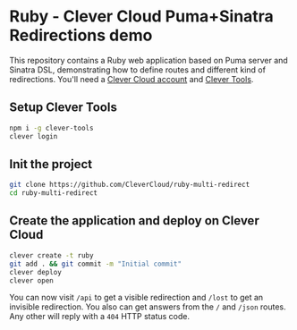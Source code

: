 # Ruby - Clever Cloud Puma+Sinatra Redirections demo

This repository contains a Ruby web application based on Puma server and Sinatra DSL, demonstrating how to define routes and different kind of redirections. You'll need a [Clever Cloud account](https://console.clever-cloud.com/) and [Clever Tools](https://github.com/CleverCloud/clever-tools).

## Setup Clever Tools

```bash
npm i -g clever-tools
clever login
```

## Init the project

```bash
git clone https://github.com/CleverCloud/ruby-multi-redirect
cd ruby-multi-redirect
```

## Create the application and deploy on Clever Cloud

```bash
clever create -t ruby
git add . && git commit -m "Initial commit"
clever deploy
clever open
```

You can now visit `/api` to get a visible redirection and `/lost` to get an invisible redirection. You also can get answers from the `/` and `/json` routes. Any other will reply with a `404` HTTP status code.